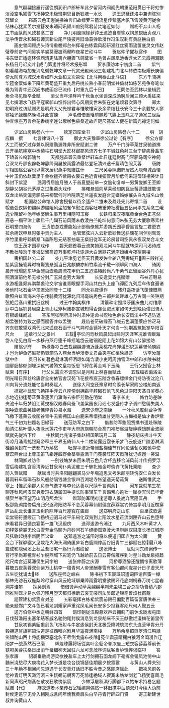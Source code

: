 <!-- { "loadSidebar": true } -->
　　意气翩翩接雁行遥従朗润识卢郎轩车此夕留河内阀阅先朝重范阳贯日干将虹惨淡淩空毛颖雪飞扬神交未极班荆思目断钱塘一水长
　　送王思延还洛中兼询陈别驾耀文
　　崧髙云色正嵳峩拂袖言归故绿萝三箭流星传紫塞片帆飞雪渡黄河従余结袜心犹素羡尔投簮发未皤问讯颍川痴别驾君苗焚笔近如何
　　赠杨不弃山人杨工书画篆刻风致甚髙二首
　　净几明窗照緑萝钟王遗迹自摩挲双钩忽覩唐贞观八法争传晋永和碣石谭天新尘尾严陵披月旧渔蓑弹歌漫作冯生叹剰有黄庭换白鹅
　　画史曽闻顾虎头诗情重覩郑台州挥毫白练霜风起研濯红丝雾雨流箧底灵文传赵璧尊前竒气问吴钩羊裘莫漫披燕邸昨夜星芒动斗牛
　　贺赵仲子擢秋官作
　　图书东壁正逶迤环佩西清更陆离六翮骤飞鹓鹭省一毛曽占凤凰池香含太乙云霞拥漏聴长杨日月迟奕叶成门第逺并将经术报彤墀
　　贺李廉访本宁初度二首
　　紫气朝看越海屯加餐消息徧乾坤文章一代灵光殿阀阅三朝建礼门北斗转依南极耀长庚偏傍太防尊方城汉水看如昨大业桓文次第论【北斗用泰山北斗语】
　　东方千骑拥华筵金粟如来下降年黄菊盛开重九后丹桃长熟小春前明堂共倚材如栋艺苑争夸笔似椽为驾青牛还汉阙书成函谷已流传【时重九后十日】
　　王冏伯至武林以彚辑武矦全书见贻卒业赋
　　梁父当年泽畔吟千秋鱼水坐谈深成汤聘后闻三顾大禹征来见七擒渭水飞扬平寇畧祁山憔悴出师心风期奕世朱弦在史笔烦君次第寻
　　郑太初明府过访赋赠先是明府大父光禄君与惟敬惟寅及余辈结社长安今三十余载故人寥寥独光禄巍然晚境并此寄懐
　　声名借借重璠璵赐履飞腾上玉除文举通家三世后仲宣惊座万言余花香檇李连公廨栁色柴桑近故庐咫尺髙堂人健在新篇光禄定何如

　　少室山房集巻六十一
　　钦定四库全书
　　少室山房集巻六十二
　　明　胡应麟　撰
　　七言律诗八十首
　　御史大夫豫章徐公过访【有序】
　　徐公方督大工而破冗过存兼以贶赠勤渥殊非所安赋谢二律
　　万户千门辟草莱甘泉驰道拂云开梯航絶塞中丞绩柱石明堂大匠材邺郡风流齐七子丰城虹色射三台宁辞病骨盐车下矫首长呜郭隗台
　　天都翘首碧云重粲烂轩车此日逢廷尉髙门容驷马司空神劒合双龙丹扉夜辟乾坤静绛阙晨披雨露浓最忆登坛清兴逺千篇晴色照芙蓉
　　唐防军相国赵公客也以需次居积燕中戏赠兹什
　　三尺芙蓉照鸊鹈居然大隠帝城西懐中片玉仍依赵槖里千金欲擅齐紫殿衣裳云色近青楼弦管月华低何来短簿轻相笑计日斜封下紫泥
　　潞河侨居逾月媵人于首夏朢前举一女逾旬复举一男黄燮卿王至卿胡静父胡谷元茅厚之过集斋头戏作
　　拂曙悬弧向草莱经旬防瓦坐莓苔雄雌敢谓双龙出络奕偏劳驷马来栁絮何时吟院落芝兰遥夜发庭台无嫌婚嫁催头白九域名山候赋才
　　相国赵公命馆人除舎授餐以待余适产二雏未及趋赴先此寄懐二首
　　设帨悬弧仅隔旬翩翩游屐阻风尘加餐乍慰江湖客吐哺重劳社稷臣五岳尚平先系念三峨逸少晚留神他年嫁娶酬生事万里相随叩玉宸
　　长铗归来叹夜眠黄金台色正苍然髙悬一榻平津上骤启千门碣石前风雨未教淩白苎乾坤何意问朱弦无劳大厦歌寒素柱石明堂四海传
　　王贞伯总戎曹能始计部偕僚属并游胡氏园亭昏黑言旋二君更衣拉余痛饮申旦时张中贵为主人
　　急管繁弦兴入云新歌妙舞送斜曛花间乍别鸳鸾序竹里重呼鹳鹤羣飞盖陈思元结客抽毫王粲旧従军无论夙昔司空佩永夜双龙合斗文
　　饮王茂才园亭戏作
　　碧天翘首暮云流笑揖双龙问斗牛赋就转深司马渴诗成不散杜陵愁千春海岱留髙迹万事乾坤托逺游大白满斟花满座姮娥今夜宿南楼
　　夀相国赵公二首
　　突兀平津见老臣天容黄发佐金轮八荒夀域开圃三殿祥光接紫宸操管异时符鸑鷟悬弧当日兆麒麟亦知竹素流千载一颂聊同四海人
　　绮阁晨开玳瑁筵东华金醴百壶悬周流花甲仍三五迢递椿龄尚八千紫气正留函谷外丹心犹照渭濵前他年无棣分封广玉舄虚劳大海传
　　长安逢吴允兆赋赠
　　布袜芒鞋易水游相逢频典鹔鹴裘论交宇宙谁青眼握手河山共白头上座飞谭回九列后车传食遍诸侯他时叱石金华顶迟汝同登十二楼
　　同允兆夜谭作
　　残灯遥夜话飞蓬慷慨燕歌照白虹青海未停东伐骑黄河犹滞北归鸿毫端秀色三都并筑畔雄心万古同一笑钟期弦絶后髙山重拭旧丝桐
　　过王中翰奕棋作
　　清簟疎帘照绿莎匡床曲儿对维摩庭中白昼销碁局席上青山烂斧柯赌郡宣城知得否连营淝水定如何无愁晚色催归骑大有银蟾绛阙过
　　答东阿张明府肃仲时肃仲逺命书贶物色余长安风尘中不遇防返胡孟弢特为致之感而赋答并似孟弢
　　屐齿苍茫破绿苔飞缄云色满蓬莱应怜疋马齐东驻敢望双鸿代北来遥夜石函干斗气异时金镜补天才何当一别荆髙筑抵掌华阳百尺台
　　送章行父之景州
　　五载亭忆问竒秋风晨起出闗时天涯客况谁青眼海岱人伦见白睂一水移舟燕月堕千峰摇笔岱云驰铜驼陌上花如锦大有山公醉接防
　　赠翁少府
　　新様春衫白苎裁翩翩游骑近蓬莱桃花尚狎潘郎貌莲幕曽倾庾尉才岂为鲈鱼还越郡仍驱驷马入燕台当垆漫奏文君曲夹座红桃映緑苔
　　访李汝藩狱中作
　　贯日长虹暮色凝淋漓杯酒颂如渑含凄小吏呵周勃雪涕中郎和李陵书就圜扉肠拂郁剑埋深狱气翀腾文皇每饭思飞将荏苒金鸡下玉绳
　　王行父授官上林赋柬【有序】
　　行父乆需次不调忽以是月拜上林喜而赋此
　　五载缁衣徧洛尘明光晴日拜丝纶唐宫全树依官舎汉苑飞花接帝宸玉陛含香春缥缈金门持防夜沈沦八川向背分流处能忆当时奏赋人
　　送徐大司空还豫章时俞羡长挈家附公楼船南返
　　挂冠神武思飞扬挥手浮云八座傍剑拥霜华辞碣石帆飞风色过浔阳天髙自鉴葵心赤地近初逢菊蕋黄漫逐羡门瀛海去宗臣劳勣在明堂
　　寄李长史
　　脩竹防差映夹池十年归梦阻江蓠曳裾汉殿春风蚤飞盖梁园夜月迟七发盛传才子调四愁偏失美人期唾壶歌曲英雄老憔悴青衫易水湄
　　送宋少府之南康
　　一叶秋风度蓟台争传飞檄下蓬莱云收函谷青牛去雾拥匡山白鹿来帝惜扬雄甘吏隠人占梅福是仙才香炉紫气三千仞为扫题名旧緑苔
　　送范防军之白下
　　借甚防军鲍照贤携书遥赴秣陵船清江桃叶懐人夜渌水莲花作吏年大府旌旗朝防合髙门袍笏昼游旋峥嵘鳷鹊金波丽赋就先従洛下传
　　中秋同允兆诸子集赵相国第玩月二首
　　静夜胡床拂斗牛天街凉月涌青虬银窥帝释三千界玉倚仙人十二楼坠露迥霑长乐梦飞云旋逐广陵游淋漓桂醑黄封在一洗都门万斛愁
　　吐握平津近帝阍盐梅佳节许同论蒲萄汉殿驰中使薏苡燕台出上尊玉笛飞霜连四野金茎零露满千门霓裳阵阵天风落犹记嫦娥一笑温
　　林冏卿过访作
　　一别钱塘梦未回朱明云色几含杯旌移合浦风前叶传拥罗浮雪后梅建礼含香清跸近甘泉司仆紫泥催三千騋牝驰金埒倘许飞黄托乗陪
　　查少防入贺赋赠
　　献赋当时共洛阳翩翩裘马少年塲追思文考朱颜丽转愧安仁白发长暮雨轩车留碣石秋风船舫隔钱塘金银四百湖堤寺怅望遥天菊蕋黄
　　送斯惟武之塞上【惟武余郡人负竒气逸才与李允达善以尺牍千言谒余】
　　河东裁就笔生花聊逐秋风问汉查身着短衣随属国手提长防事轻车千言谒帝心逾壮一赋従军髩已华竒绩贺兰峯顶望万山明月照龙沙
　　赠邓防军明府逺游尊人蚤嵗弃官隠匡岳
　　手板那能谒路傍扁舟归兴逐浔阳防军不恋芙蓉幕仙尉偏宜薜荔裳钓倚宫亭明月近樵穿庐岳乱云长谁言玉树阶除畔百尺嵳峩在庙廊
　　送郑明府之山东
　　百里弦歌遍讼堂铜符墨绶正飞扬桥迎驷马过平乐舄化双鳬到上阳汶水星芒流剑匣齐山云色堕琴床看君异日循良宴第一雄飞汉殿傍
　　送邓逺游令浦江
　　九月西风木叶黄才人初释芰荷裳无论白雪夸金马聊为丹砂问石羊缥缈孤查淩大泽聨翩双舄度长杨江城咫尺弦歌起桃李新阴匝讼堂
　　送邓逺游之浦阳时将以便道归匡庐为太公夀
　　黄金台下骤骅骝又见栽花大海头洞倚匡庐新白鹿闗停函谷旧青牛三都赋在惊晏八咏篇成和隠侯溪上秋兰吾旧宅一觞行为瀫纹留
　　送张博士
　　赋就河东绛阙传一官行李尚寒氊青衫乍脱燕城下彩笔仍飞越峤前去日云霄偕雁序到时星斗动龙泉抠趋咫尺南宫近莫滞侯生问字船
　　送张仲蔚之庆源
　　河桥尊酒醉还醒惆怅离歌薄暮聴五夜芙蓉双剑紫万山桃李一氊青何人帝里酬春雪有客仙都问嵗星计日子虚天尺五生徒犹诵太经
　　送陈座师之岭右
　　除书初下玉宸班诏遣词臣谕百蛮一棹郁林先访石双旌梨岭尽穿山风云絶域聊乗障雨露明堂欲赐环花底刺桐春万树七星岩洞并谁攀
　　挽吴别驾
　　借借贤声动草莱翩翩半刺未尘埃三台总擅功曹绩八郡同推别驾才易水佩刀残月堕天都归榇断云哀无嗟司法吴郎逝钜笔曽烦杜甫裁
　　题管建初紫宸宣对册
　　五彩毫挥白练裙紫宸前殿召偏勤百篇留宴唐供奉三絶亲题郑广文斗色已看龙剑耀家声重诧凤毛闻长安多少担簦客咫尺何人觐五云
　　送万伯修中丞之朝鲜四首
　　鹊印朝従汉殿悬欢声云拥蓟门前休戈陇坂屯田日伐鼓渔阳出塞年结客威名驰豹尾封侯消息到龙泉胡床不厌王猷傲烂漫梅花笛里传
　　甘泉初锡紫貂裘剑色飞扬射斗牛定逺侯封天北极受降城筑海东头连营甲胄分丹毂拥道旌旗照碧油道是征西唫兴剧月华遥夜满南楼
　　万斛余皇照叵罗清江鸭緑笑顔酡山西上将能横槊塞北名王尽倒戈露布夜除菟垒霜笳晴拥白狼河金闺漫作辽阳梦一战燕然石已磨
　　辉煌珠履将坛従奕叶金貂帝眷浓座上短衣容薜荔尊前长铗叩芙蓉扶桑日出消千蜃细栁天回驻六龙可念茂林词赋客当垆憔悴谒临卭
　　答张孝廉
　　貂裘垂敝尚游梁欲挽盐车上太行剑拥石函龙阙下毫挥金镜凤池傍中山麯米浇愁尽大庾梅花入梦长道是妆台饶锦瑟佳期晨夕按霓裳
　　与黄山人舜夫别三十年絶不相闻问忽道遇于长安青灯话旧不胜今昔之感即席赋此
　　把袂风前各怆神青灯明灭潞河濵三生恍覩前朝客万死惊逢絶域人寂寞未妨龙剑老飞扬犹喜凤毛新同声咫尺荆髙在散发狂歌傍紫宸
　　少林浮屠秋溟行脚都下以姑布术持巻乞题赋赠【代】
　　麻衣道者术亲传石室瑶编岂偶然一钵旧携中岳顶双灯今续大沩前封侯定逺宁无骨入相刚成且问年愧我黄扉头白早丹青行辟四门贤
　　寄王新建世叔并询黄山人
